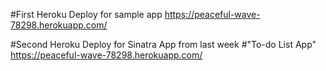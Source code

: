 
#First Heroku Deploy for sample app
https://peaceful-wave-78298.herokuapp.com/

#Second Heroku Deploy for Sinatra App from last week
#"To-do List App"
https://peaceful-wave-78298.herokuapp.com/
